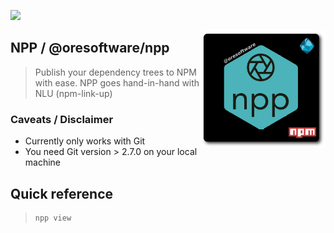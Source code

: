 
[<img src="https://img.shields.io/badge/slack-@oresoftware/npp-yellow.svg?logo=slack">](https://oresoftware.slack.com/messages/CCAD1H94G)

<img width="200px" align="right" src="https://raw.githubusercontent.com/oresoftware/media/master/namespaces/npp/oresoftware-npp-border.png">


## NPP / @oresoftware/npp

>
>  Publish your dependency trees to NPM with ease.
>  NPP goes hand-in-hand with NLU (npm-link-up)
>


### Caveats / Disclaimer

* Currently only works with Git
* You need Git version > 2.7.0 on your local machine


## Quick reference

>
>```bash
> npp view
>```
